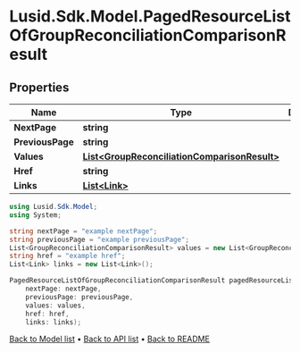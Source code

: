 # Lusid.Sdk.Model.PagedResourceListOfGroupReconciliationComparisonResult

## Properties

Name | Type | Description | Notes
------------ | ------------- | ------------- | -------------
**NextPage** | **string** |  | [optional] 
**PreviousPage** | **string** |  | [optional] 
**Values** | [**List&lt;GroupReconciliationComparisonResult&gt;**](GroupReconciliationComparisonResult.md) |  | 
**Href** | **string** |  | [optional] 
**Links** | [**List&lt;Link&gt;**](Link.md) |  | [optional] 

```csharp
using Lusid.Sdk.Model;
using System;

string nextPage = "example nextPage";
string previousPage = "example previousPage";
List<GroupReconciliationComparisonResult> values = new List<GroupReconciliationComparisonResult>();
string href = "example href";
List<Link> links = new List<Link>();

PagedResourceListOfGroupReconciliationComparisonResult pagedResourceListOfGroupReconciliationComparisonResultInstance = new PagedResourceListOfGroupReconciliationComparisonResult(
    nextPage: nextPage,
    previousPage: previousPage,
    values: values,
    href: href,
    links: links);
```

[Back to Model list](../README.md#documentation-for-models) &#8226; [Back to API list](../README.md#documentation-for-api-endpoints) &#8226; [Back to README](../README.md)
